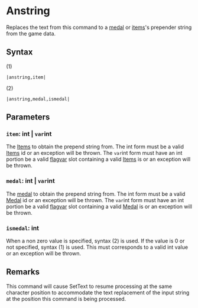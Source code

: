 # Anstring

Replaces the text from this command to a [medal](../../../Enums%20and%20IDs/Medal.md) or [items](../../../Enums%20and%20IDs/Items.md)'s prepender string from the game data.

## Syntax

(1)

````
|anstring,item|
````

(2)

````
|anstring,medal,ismedal|
````

## Parameters

### `item`:  int | `var`int

The [Items](../../../Enums%20and%20IDs/Items.md) to obtain the prepend string from. The int form must be a valid [Items](../../../Enums%20and%20IDs/Items.md) id or an exception will be thrown. The `var`int form must have an int portion be a valid [flagvar](../../../Flags%20arrays/flagvar.md) slot containing a valid [Items](../../../Enums%20and%20IDs/Items.md) is or an exception will be thrown.

### `medal`:  int | `var`int

The [medal](../../../Enums%20and%20IDs/Medal.md) to obtain the prepend string from. The int form must be a valid [Medal](../../../Enums%20and%20IDs/Medal.md) id or an exception will be thrown. The `var`int form must have an int portion be a valid [flagvar](../../../Flags%20arrays/flagvar.md) slot containing a valid [Medal](../../../Enums%20and%20IDs/Medal.md) is or an exception will be thrown.

### `ismedal`: int

When a non zero value is specified, syntax (2) is used. If the value is 0 or not specified, syntax (1) is used. This must corresponds to a valid int value or an exception will be thrown.

## Remarks

This command will cause SetText to resume processing at the same character position to accommodate the text replacement of the input string at the position this command is being processed.
